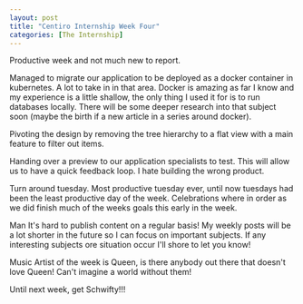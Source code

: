 ```yaml
---
layout: post
title: "Centiro Internship Week Four"
categories: [The Internship]
---
```


Productive week and not much new to report.

Managed to migrate our application to be deployed as a docker container in kubernetes. A lot to take in in that area.
Docker is amazing as far I know and my experience is a little shallow, the only thing I used it for is to run databases locally.
There will be some deeper research into that subject soon (maybe the birth if a new article in a series around docker).

Pivoting the design by removing the tree hierarchy to a flat view with a main feature to filter out items.

Handing over a preview to our application specialists to test. This will allow us to have a quick feedback loop.
I hate building the wrong product.

Turn around tuesday. Most productive tuesday ever, until now tuesdays had been the least productive day of the week.
Celebrations where in order as we did finish much of the weeks goals this early in the week.

Man It's hard to publish content on a regular basis! My weekly posts will be a lot shorter in the future so I can focus on important subjects.
If any interesting subjects ore situation occur I'll shore to let you know!

Music Artist of the week is Queen, is there anybody out there that doesn't love Queen!
Can't imagine a world without them!

Until next week, get Schwifty!!!
